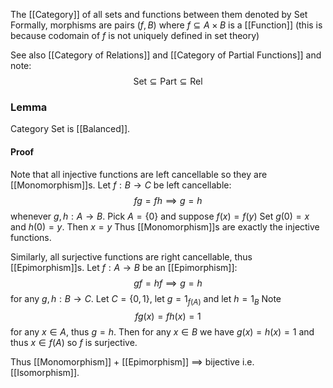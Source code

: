The [[Category]] of all sets and functions between them denoted by $\mathrm{Set}$
Formally, morphisms are pairs $(f,B)$ where $f\subseteq A\times B$ is a [[Function]]
(this is because codomain of $f$ is not uniquely defined in set theory)

See also [[Category of Relations]] and [[Category of Partial Functions]]
and note:
$$
\mathrm{Set} \subseteq \mathrm{Part} \subseteq \mathrm{Rel}
$$

### Lemma
Category $\mathrm{Set}$ is [[Balanced]].
#### Proof
Note that all injective functions are left cancellable 
so they are [[Monomorphism]]s.
Let $f:B\to C$ be left cancellable:
$$
fg=fh \implies g=h
$$
whenever $g,h:A\to B$.
Pick $A=\{ 0 \}$ and suppose $f(x)=f(y)$
Set $g(0)=x$ and $h(0)=y$.
Then $x=y$
Thus [[Monomorphism]]s are exactly the injective functions.

Similarly, all surjective functions are right cancellable, thus [[Epimorphism]]s.
Let $f:A\to B$ be an [[Epimorphism]]:
$$
gf=hf \implies g=h
$$
for any $g,h:B\to C$.
Let $C=\{ 0,1 \}$, let $g=1_{f(A)}$ and let $h=1_{B}$
Note
$$
fg(x)=fh(x) =1
$$
for any $x\in A$, thus $g=h$.
Then for any $x\in B$ we have $g(x)=h(x)=1$ 
and thus $x\in f(A)$ so $f$ is surjective.

Thus [[Monomorphism]] + [[Epimorphism]] $\implies$ bijective i.e. [[Isomorphism]].
